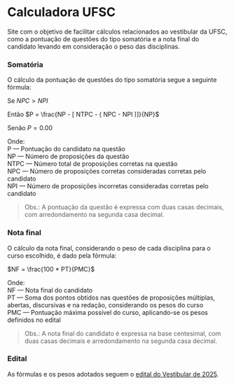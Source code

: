 # Calculadora UFSC

Site com o objetivo de facilitar cálculos relacionados ao vestibular da UFSC, como a pontuação de questões do tipo somatória e a nota final do candidato levando em consideração o peso das disciplinas.

### Somatória

O cálculo da pontuação de questões do tipo somatória segue a seguinte fórmula:

Se $NPC > NPI$

Então $P = \frac{NP - [ NTPC - ( NPC - NPI )]}{NP}$

Senão $P = 0.00$

Onde: <br/>
P — Pontuação do candidato na questão <br/>
NP — Número de proposições da questão <br/>
NTPC — Número total de proposições corretas na questão <br/>
NPC — Número de proposições corretas consideradas corretas pelo candidato <br/>
NPI — Número de proposições incorretas consideradas corretas pelo candidato <br/>

> Obs.: A pontuação da questão é expressa com duas casas decimais, com arredondamento na segunda casa decimal.

### Nota final

O cálculo da nota final, considerando o peso de cada disciplina para o curso escolhido, é dado pela fórmula:

$NF = \frac{100 * PT}{PMC}$

Onde: <br/>
NF — Nota final do candidato <br/>
PT — Soma dos pontos obtidos nas questões de proposições múltiplas, abertas, discursivas e na redação, considerando os pesos do curso <br/>
PMC — Pontuação máxima possível do curso, aplicando-se os pesos definidos no edital <br/>

> Obs.: A nota final do candidato é expressa na base centesimal, com duas casas decimais e arredondamento na segunda casa decimal.

### Edital

As fórmulas e os pesos adotados seguem o [edital do Vestibular de 2025](https://vestibularunificado2025.ufsc.br/edital/).
